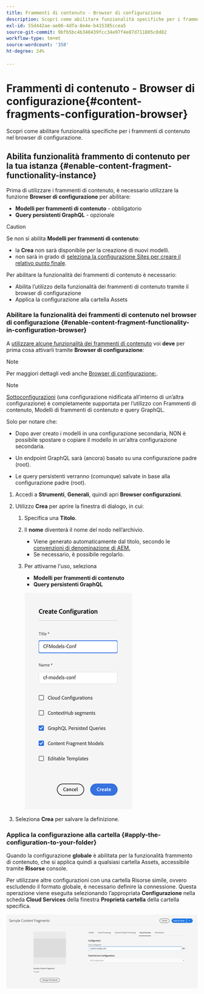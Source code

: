 ```yaml
---
title: Frammenti di contenuto - Browser di configurazione
description: Scopri come abilitare funzionalità specifiche per i frammenti di contenuto nel browser di configurazione.
exl-id: 55d442ae-ae06-4dfa-8e4e-b415385ccea5
source-git-commit: 9bfb5bc4b340439fcc34e97f4e87d711805c0d82
workflow-type: tm+mt
source-wordcount: '358'
ht-degree: 24%

---
```


# Frammenti di contenuto - Browser di configurazione{#content-fragments-configuration-browser}

Scopri come abilitare funzionalità specifiche per i frammenti di contenuto nel browser di configurazione.

## Abilita funzionalità frammento di contenuto per la tua istanza {#enable-content-fragment-functionality-instance}

Prima di utilizzare i frammenti di contenuto, è necessario utilizzare la funzione **Browser di configurazione** per abilitare:

* **Modelli per frammenti di contenuto** - obbligatorio
* **Query persistenti GraphQL** - opzionale

>[!CAUTION]
>
>Se non si abilita **Modelli per frammenti di contenuto**:
>
>* la **Crea** non sarà disponibile per la creazione di nuovi modelli.
>* non sarà in grado di [seleziona la configurazione Sites per creare il relativo punto finale](/help/headless/graphql-api/graphql-endpoint.md).


Per abilitare la funzionalità dei frammenti di contenuto è necessario:

* Abilita l’utilizzo della funzionalità dei frammenti di contenuto tramite il browser di configurazione
* Applica la configurazione alla cartella Assets

### Abilitare la funzionalità dei frammenti di contenuto nel browser di configurazione {#enable-content-fragment-functionality-in-configuration-browser}

A [utilizzare alcune funzionalità dei frammenti di contenuto](#creating-a-content-fragment-model) voi **deve** per prima cosa attivarli tramite **Browser di configurazione**:

>[!NOTE]
>
>Per maggiori dettagli vedi anche [Browser di configurazione:](/help/implementing/developing/introduction/configurations.md#using-configuration-browser).

>[!NOTE]
>
>[Sottoconfigurazioni](/help/implementing/developing/introduction/configurations.md#configuration-resolution) (una configurazione nidificata all’interno di un’altra configurazione) è completamente supportata per l’utilizzo con Frammenti di contenuto, Modelli di frammenti di contenuto e query GraphQL.
>
>Solo per notare che:
>
>
>* Dopo aver creato i modelli in una configurazione secondaria, NON è possibile spostare o copiare il modello in un&#39;altra configurazione secondaria.
>
>* Un endpoint GraphQL sarà (ancora) basato su una configurazione padre (root).
>
>* Le query persistenti verranno (comunque) salvate in base alla configurazione padre (root).



1. Accedi a **Strumenti**, **Generali**, quindi apri **Browser configurazioni**.

1. Utilizzo **Crea** per aprire la finestra di dialogo, in cui:

   1. Specifica una **Titolo**.
   1. Il **nome** diventerà il nome del nodo nell’archivio.
      * Viene generato automaticamente dal titolo, secondo le [convenzioni di denominazione di AEM.](/help/implementing/developing/introduction/naming-conventions.md)
      * Se necessario, è possibile regolarlo.
   1. Per attivarne l&#39;uso, seleziona
      * **Modelli per frammenti di contenuto**
      * **Query persistenti GraphQL**

      ![Definire la configurazione](assets/cfm-conf-01.png)


1. Seleziona **Crea** per salvare la definizione.

<!-- 1. Select the location appropriate to your website. -->

### Applica la configurazione alla cartella {#apply-the-configuration-to-your-folder}

Quando la configurazione **globale** è abilitata per la funzionalità frammento di contenuto, che si applica quindi a qualsiasi cartella Assets, accessibile tramite **Risorse** console.

Per utilizzare altre configurazioni con una cartella Risorse simile, ovvero escludendo il formato globale, è necessario definire la connessione. Questa operazione viene eseguita selezionando l’appropriata **Configurazione** nella scheda **Cloud Services** della finestra **Proprietà cartella** della cartella specifica.

![Applica configurazione](assets/cfm-conf-02.png)
